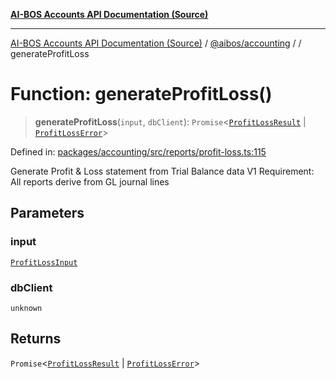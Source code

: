 [**AI-BOS Accounts API Documentation (Source)**](../../../README.md)

***

[AI-BOS Accounts API Documentation (Source)](../../../README.md) / [@aibos/accounting](../README.md) / [](../README.md) / generateProfitLoss

# Function: generateProfitLoss()

> **generateProfitLoss**(`input`, `dbClient`): `Promise`\<[`ProfitLossResult`](../interfaces/ProfitLossResult.md) \| [`ProfitLossError`](../interfaces/ProfitLossError.md)\>

Defined in: [packages/accounting/src/reports/profit-loss.ts:115](https://github.com/pohlai88/accounts/blob/48103fb36d28b2b9bfb33472b6de2f719773cde9/packages/accounting/src/reports/profit-loss.ts#L115)

Generate Profit & Loss statement from Trial Balance data
V1 Requirement: All reports derive from GL journal lines

## Parameters

### input

[`ProfitLossInput`](../interfaces/ProfitLossInput.md)

### dbClient

`unknown`

## Returns

`Promise`\<[`ProfitLossResult`](../interfaces/ProfitLossResult.md) \| [`ProfitLossError`](../interfaces/ProfitLossError.md)\>
